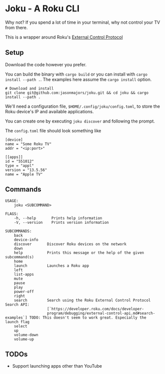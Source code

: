 # Joku - A Roku CLI
Why not? If you spend a lot of time in your terminal, why not control your TV from there.

This is a wrapper around Roku's [External Control Protocol](https://developer.roku.com/docs/developer-program/dev-tools/external-control-api.md)

## Setup
Download the code however you prefer. 

You can build the binary with `cargo build` or you can install with `cargo install --path .`. The examples here assume the `cargo install` option.

```
# Download and install
git clone git@github.com:jasonmajors/joku.git && cd joku && cargo install --path .
```

We'll need a configuration file, `$HOME/.config/joku/config.toml`, to store the Roku device's IP and available applications.

You can create one by executing `joku discover` and following the prompt.

The `config.toml` file should look something like
```
[device]
name = "Some Roku TV"
addr = "<ip:port>"

[[apps]]
id = "551012"
type = "appl"
version = "13.5.56"
name = "Apple TV"
```

## Commands
```
USAGE:
    joku <SUBCOMMAND>

FLAGS:
    -h, --help       Prints help information
    -V, --version    Prints version information

SUBCOMMANDS:
    back           
    device-info    
    discover       Discover Roku devices on the network
    down           
    help           Prints this message or the help of the given subcommand(s)
    home           
    launch         Launches a Roku app
    left           
    list-apps      
    mute           
    pause          
    play           
    power-off      
    right          
    search         Search using the Roku External Control Protocol Search API:
                   [`https://developer.roku.com/docs/developer-
                   program/debugging/external-control-api.md#search-examples`] TODO: This doesn't seem to work great. Especially the launch flag
    select         
    up             
    volume-down    
    volume-up      

```
## TODOs
* Support launching apps other than YouTube

